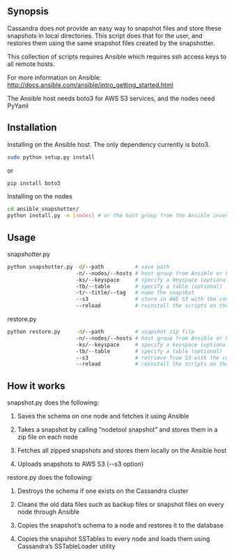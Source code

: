 ## Synopsis
Cassandra does not provide an easy way to snapshot files and store these snapshots in local directories. This script does that for the user, and restores them using the same snapshot files created by the snapshotter.

This collection of scripts requires Ansible which requires ssh access keys to all
remote hosts.

For more information on Ansible: http://docs.ansible.com/ansible/intro_getting_started.html

The Ansible host needs boto3 for AWS S3 services, and the nodes need PyYaml

## Installation
Installing on the Ansible host. The only dependency currently is boto3.
```bash
sudo python setup.py install
```
or
```bash
pip install boto3
```

Installing on the nodes
```bash
cd ansible_snapshotter/
python install.py -n [nodes] # or the host group from the Ansible inventory
```

## Usage
snapshotter.py
``` bash
python snapshotter.py -d/--path          # save path
                      -n/--nodes/--hosts # host group from Ansible or host ip-addresses
                      -ks/--keyspace     # specify a keyspace (optional)
                      -tb/--table        # specify a table (optional)
                      -t/--title/--tag   # name the snapshot
                      --s3               # store in AWS S3 with the config.ini settings (flag)
                      --reload           # reinstall the scripts on the nodes (flag)
```

restore.py
``` bash
python restore.py     -d/--path          # snapshot zip file
                      -n/--nodes/--hosts # host group from Ansible or host ip-addresses; can also use config.ini
                      -ks/--keyspace     # specify a keyspace (optional)
                      -tb/--table        # specify a table (optional)
                      --s3               # retrieve from S3 with the config.ini settings; can specify key (arg) or search (flag)
                      --reload           # reinstall the scripts on the nodes (flag)
```

## How it works
snapshot.py does the following:

1. Saves the schema on one node and fetches it using Ansible

2. Takes a snapshot by calling “nodetool snapshot” and stores them in a zip file on each node

3. Fetches all zipped snapshots and stores them locally on the Ansible host

4. Uploads snapshots to AWS S3 (--s3 option)


restore.py does the following:

1. Destroys the schema if one exists on the Cassandra cluster

2. Cleans the old data files such as backup files or snapshot files on every node through Ansible

3. Copies the snapshot’s schema to a node and restores it to the database

4. Copies the snapshot SSTables to every node and loads them using Cassandra’s SSTableLoader utility



